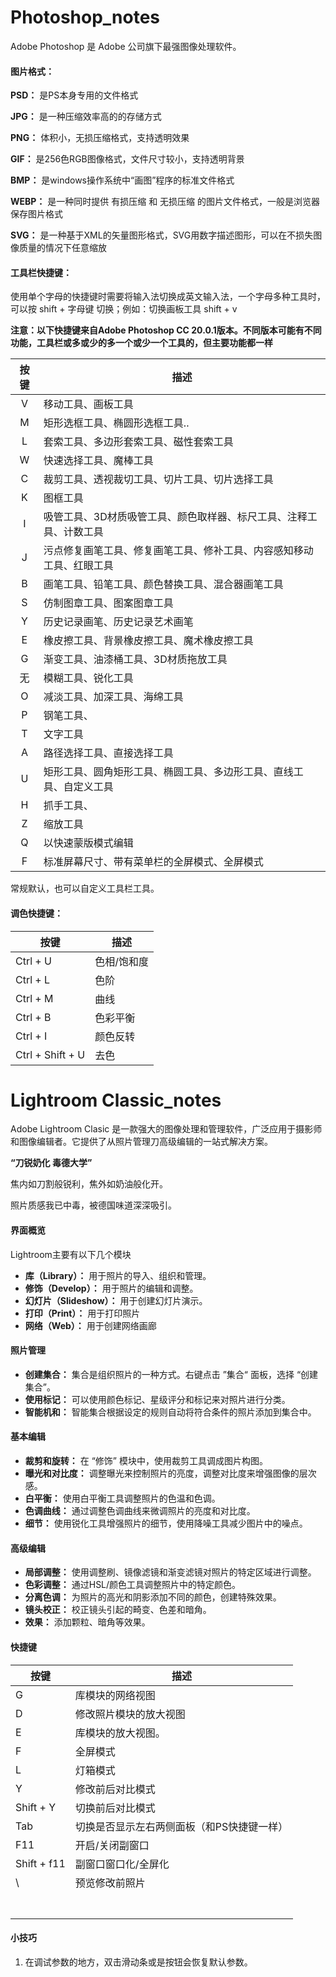 # Photoshop_notes

Adobe Photoshop 是 Adobe 公司旗下最强图像处理软件。

#### 图片格式：

**PSD：** 是PS本身专用的文件格式

**JPG：** 是一种压缩效率高的的存储方式

**PNG：** 体积小，无损压缩格式，支持透明效果

**GIF：** 是256色RGB图像格式，文件尺寸较小，支持透明背景

**BMP：** 是windows操作系统中“画图”程序的标准文件格式

**WEBP：** 是一种同时提供 有损压缩 和 无损压缩 的图片文件格式，一般是浏览器保存图片格式

**SVG：** 是一种基于XML的矢量图形格式，SVG用数字描述图形，可以在不损失图像质量的情况下任意缩放



#### 工具栏快捷键：

使用单个字母的快捷键时需要将输入法切换成英文输入法，一个字母多种工具时，可以按 shift + 字母键 切换；例如：切换画板工具 shift + v



**注意：以下快捷键来自Adobe Photoshop CC 20.0.1版本。不同版本可能有不同功能，工具栏或多或少的多一个或少一个工具的，但主要功能都一样** 

| 按键 | 描述                                                         |
| :--: | ------------------------------------------------------------ |
|  V   | 移动工具、画板工具                                           |
|  M   | 矩形选框工具、椭圆形选框工具..                               |
|  L   | 套索工具、多边形套索工具、磁性套索工具                       |
|  W   | 快速选择工具、魔棒工具                                       |
|  C   | 裁剪工具、透视裁切工具、切片工具、切片选择工具               |
|  K   | 图框工具                                                     |
|  I   | 吸管工具、3D材质吸管工具、颜色取样器、标尺工具、注释工具、计数工具 |
|  J   | 污点修复画笔工具、修复画笔工具、修补工具、内容感知移动工具、红眼工具 |
|  B   | 画笔工具、铅笔工具、颜色替换工具、混合器画笔工具             |
|  S   | 仿制图章工具、图案图章工具                                   |
|  Y   | 历史记录画笔、历史记录艺术画笔                               |
|  E   | 橡皮擦工具、背景橡皮擦工具、魔术橡皮擦工具                   |
|  G   | 渐变工具、油漆桶工具、3D材质拖放工具                         |
|  无  | 模糊工具、锐化工具                                           |
|  O   | 减淡工具、加深工具、海绵工具                                 |
|  P   | 钢笔工具、                                                   |
|  T   | 文字工具                                                     |
|  A   | 路径选择工具、直接选择工具                                   |
|  U   | 矩形工具、圆角矩形工具、椭圆工具、多边形工具、直线工具、自定义工具 |
|  H   | 抓手工具、                                                   |
|  Z   | 缩放工具                                                     |
|  Q   | 以快速蒙版模式编辑                                           |
|  F   | 标准屏幕尺寸、带有菜单栏的全屏模式、全屏模式                 |

常规默认，也可以自定义工具栏工具。

#### 调色快捷键：

| 按键             | 描述        |
| ---------------- | ----------- |
| Ctrl + U         | 色相/饱和度 |
| Ctrl + L         | 色阶        |
| Ctrl + M         | 曲线        |
| Ctrl + B         | 色彩平衡    |
| Ctrl + I         | 颜色反转    |
| Ctrl + Shift + U | 去色        |



# Lightroom Classic_notes

Adobe Lightroom Clasic 是一款强大的图像处理和管理软件，广泛应用于摄影师和图像编辑者。它提供了从照片管理刀高级编辑的一站式解决方案。



**“刀锐奶化 毒德大学”**



焦内如刀割般锐利，焦外如奶油般化开。

照片质感我已中毒，被德国味道深深吸引。

#### 界面概览

Lightroom主要有以下几个模块

- **库（Library）：** 用于照片的导入、组织和管理。
- **修饰（Develop）：** 用于照片的编辑和调整。
- **幻灯片（Slideshow）：** 用于创建幻灯片演示。
- **打印（Print）：** 用于打印照片
- **网络（Web）：** 用于创建网络画廊

#### 照片管理

- **创建集合：** 集合是组织照片的一种方式。右键点击 ”集合“ 面板，选择 “创建集合”。
- **使用标记：** 可以使用颜色标记、星级评分和标记来对照片进行分类。
- **智能机和：** 智能集合根据设定的规则自动将符合条件的照片添加到集合中。

#### 基本编辑

- **裁剪和旋转：** 在 “修饰” 模块中，使用裁剪工具调成图片构图。
- **曝光和对比度：** 调整曝光来控制照片的亮度，调整对比度来增强图像的层次感。
- **白平衡：** 使用白平衡工具调整照片的色温和色调。
- **色调曲线：** 通过调整色调曲线来微调照片的亮度和对比度。
- **细节：** 使用锐化工具增强照片的细节，使用降噪工具减少图片中的噪点。

#### 高级编辑

- **局部调整：** 使用调整刷、镜像滤镜和渐变滤镜对照片的特定区域进行调整。
- **色彩调整：** 通过HSL/颜色工具调整照片中的特定颜色。
- **分离色调：** 为照片的高光和阴影添加不同的颜色，创建特殊效果。
- **镜头校正：** 校正镜头引起的畸变、色差和暗角。
- **效果：** 添加颗粒、暗角等效果。

#### 快捷键

| 按键        | 描述                                       |
| ----------- | ------------------------------------------ |
| G           | 库模块的网络视图                           |
| D           | 修改照片模块的放大视图                     |
| E           | 库模块的放大视图。                         |
| F           | 全屏模式                                   |
| L           | 灯箱模式                                   |
| Y           | 修改前后对比模式                           |
| Shift + Y   | 切换前后对比模式                           |
| Tab         | 切换是否显示左右两侧面板（和PS快捷键一样） |
| F11         | 开启/关闭副窗口                            |
| Shift + f11 | 副窗口窗口化/全屏化                        |
| \           | 预览修改前照片                             |
|             |                                            |
|             |                                            |
|             |                                            |
|             |                                            |
|             |                                            |
|             |                                            |
|             |                                            |



#### 小技巧

1. 在调试参数的地方，双击滑动条或是按钮会恢复默认参数。

